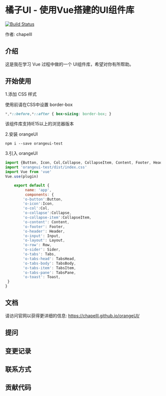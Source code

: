 # 橘子UI - 使用Vue搭建的UI组件库

[![Build Status](https://www.travis-ci.org/chapelll/orangeUI.svg?branch=master)](https://www.travis-ci.org/chapelll/orangeUI)

作者: chapelll

## 介绍

这是我在学习 Vue 过程中做的一个 UI组件库，希望对你有所帮助。

## 开始使用

1.添加 CSS 样式

使用前请在CSS中设置 border-box

```css
*,*::before,*::after { box-sizing: border-box; }
```

该组件库支持IE15以上的浏览器版本

2.安装 orangeUI

```shell script
npm i --save orangeui-test 
```


3.引入 orangeUI

```javascript
import {Button, Icon, Col,Collapse, CollapseItem, Content, Footer, Header, Input, Layout, Row, Sider, Tabs, TabsHead, TabsBody, TabsItem, TabsPane, Toast, plugin} from 'orangeui-test'
import 'orangeui-test/dist/index.css'    
import Vue from 'vue'
Vue.use(plugin)

    export default {
         name: 'app',
         components: {
        'o-button':Button,
        'o-icon':Icon,
        'o-col':Col,
        'o-collapse':Collapse,
        'o-collapse-item':CollapseItem,
        'o-content': Content,
        'o-footer': Footer,
        'o-header': Header,
        'o-input': Input,
        'o-layout': Layout,
        'o-row': Row,
        'o-sider': Sider,
        'o-tabs': Tabs,
        'o-tabs-head': TabsHead,
        'o-tabs-body': TabsBody,
        'o-tabs-item': TabsItem,
        'o-tabs-pane': TabsPane,
        'o-toast': Toast,
 }
}
```

## 文档
请访问官网以获得更详细的信息:  https://chapelll.github.io/orangeUI/
## 提问

## 变更记录

## 联系方式

## 贡献代码

